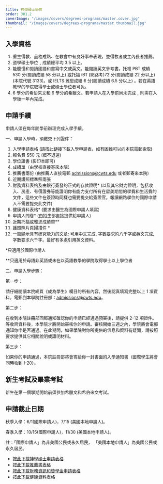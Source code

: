 ```yaml
---
title: 神學碩士學位
order: 301.2
coverImage: "/images/covers/degrees-programs/master.cover.jpg"
thumbnail: "/images/covers/degrees-programs/master.thumbnail.jpg"
---
```


## 入學資格

1. 重生得救、品格成熟、在教會中有良好事奉表現，並得牧者或主內長者推薦。
2. 道學碩士學位﹐成績總平均 3.5 以上。
3. 能聽懂和閱讀國語和書寫中文或英文。能閱讀英文參考書。托福 PBT 成績 530 分(閱讀成績 58 分以上) 或托福 iBT (網路考)72 分(閱讀成績 22 分以上) (本院代號 3133)。或 IELTS 雅思成績 6 分(閱讀成績 6.5 分以上) 。若在英語教學的學院取得學士或碩士學位者可免。
4. 6 學分的希伯來文和 6 學分的希臘文。若申請人在入學前尚未完成﹐則需在入學後一年內完成。

## 申請手續

申請人須在每年開學前辦理完成入學手續。

一、申請入學時，須繳交下列證件：

1.  入學申請表格 (請按此鏈接下載入學申請表，如有困難可以向本院電郵索取)
2.  報名費 $50 元 (概不退還)
3.  學位證書 (影印本即可)
4.  成績單（由學校直接寄來本院）
5.  推薦書兩份 (由推薦人直接電郵 admissions@cwts.edu 或者郵寄來本院)
6.  近期護照標準照兩張
7.  財務資料表格及由銀行簽發的正式的存款證明\* (以及其它財力證明，包括收入、房產、有價證券等能證明你有能力支付所有在留美期間的學費和生活費的文件，這些文件在簽證時同樣也需要提交給簽證官，報讀網路學位的國際申請人不需要提交此文件)
8.  健康資料表格\* (要求由醫生為國際申請人填寫)
9.  申請人問卷\* (由招生部直接提供給申請人)
10. 近期托福或雅思成績單\*\*
11. 護照照片頁掃描件 \*
12. 一篇顯示具有研究能力的文章: 可用中文完成, 字數要求約八千字或英文完成, 字數要求六千字。最好有多處引用英文資料。

\*只適用於國際申請人

\*\*只適用於母語非英語或未在以英語教學的學院取得學士以上學位者

二、申請入學步驟：

第一步：

請仔細閱讀本院網頁《成為學生》欄目的所有內容，然後認真填寫完整以上 1 項資料，電郵到本學院註冊部：admissions@cwts.edu。

第二步：

在收到本院註冊部回郵通知確認你的申請已經通過預審後，請提供 2-12 項證件。等收齊資料後，本學院才將開始審核你的申請。審核開始三週之內，學院將會電郵通知你申是否通過。在此期間，如果學院對你所提供的信息和資料有疑問，請按照要求提供其它相關說明或證明材料。

第三步：

如果你的申請通過，本院註冊部將會寄給你一封書面的入學通知書（國際學生將會同時收到 I-20）。

## 新生考試及畢業考試

新生在第一個學期開始前須參加希臘文和希伯來文考試。

## 申請截止日期

秋季入學：6/1(國際申請人)，7/15 (美國本地申請人)。

春季入學：10/15(國際申請人)，11/30 (美國本地申請人)。

註：「國際申請人」為非美國公民或永久居民， 「美國本地申請人」為美國公民或永久居民。

- [按此下載神學碩士申請表格](/docs/admissions/Application-Form-ThM_111422.pdf)
- [按此下載推薦書表格](/docs/admissions/Recommendation-Form2020Fall-revised.pdf)
- [按此下載財務資訊和獎學金申請表格](/docs/admissions/Scholarship-ThM-updated-03062024v4.pdf)
- [按此下載健康資料表格](/docs/admissions/Health-History-Form-revised.pdf)
